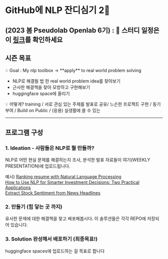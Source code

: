 
# GitHub에 NLP 잔디심기 2👋   

(2023 봄 Pseudolab Openlab 6기) : 🔭 스터디 일정은 이 [링크](https://pseudo-lab.com/NLP-2-c5158177879c4bcab6e4106c053b44f5
)를 확인하세요
---

## 시즌 목표

<aside>
💡 Goal : My nlp toolbox → **apply** to real world problem solving

</aside>

- NLP로 해결될 법 한 real world problem idea를 찾아보기
- 근사한 해결책을 찾아 모방하고 구현해보기 
- huggingface space에 올리기 

<aside>
💡 어떻게? training / 서로 관심 있는 주제를 발표로 공유/ 느슨한 프로젝트 구현 / 동기부여 / Build on Public / (응용) 실생활에 쓸 수 있는
</aside>

---
## 프로그램 구성

### 1. Ideation - 사람들은 NLP로 뭘 만들까?

NLP로 어떤 현실 문제를 해결하는지 조사, 분석한 발표 자료들이 여기(WEEKLY PRESENTATION)에 업로드됩니다. 

예시)
[Ranking resume with Natural Language Processing](https://medium.com/@cheikhgueyewane_38422/ranking-resume-with-natural-language-processing-8c4ce7dbda55)  
[How to Use NLP for Smarter Investment Decisions: Two Practical Applications](https://medium.datadriveninvestor.com/how-to-use-nlp-for-smarter-investment-decisions-two-practical-applications-514e9db528c9)   
[Extract Stock Sentiment from News Headlines](https://app.datacamp.com/learn/projects/611)  

### 2. 만들기 (힘 닿는 곳 까지)   

유사한 문제에 대한 해결책을 찾고 배포해봅시다. 이 솔루션들은 각각 REPO에 저장되어 있습니다. 

### 3. Solution 완성해서  배포하기 (최종목표!)    

huggingface spaces에 업로드하는 걸 목표로 합니다 

